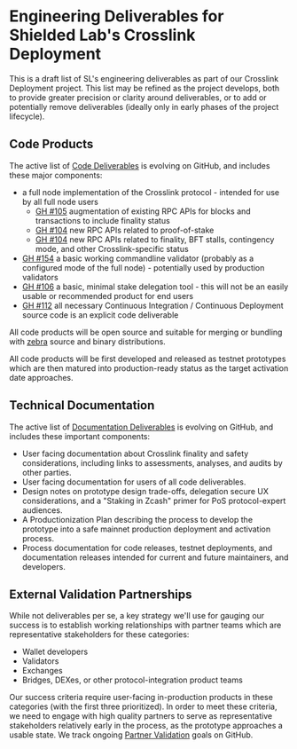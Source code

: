 # Engineering Deliverables for Shielded Lab's Crosslink Deployment

This is a draft list of SL's engineering deliverables as part of our Crosslink Deployment project. This list may be refined as the project develops, both to provide greater precision or clarity around deliverables, or to add or potentially remove deliverables (ideally only in early phases of the project lifecycle).

## Code Products

The active list of [Code Deliverables](https://github.com/ShieldedLabs/zebra-crosslink/labels/Code%20Deliverable) is evolving on GitHub, and includes these major components:

- a full node implementation of the Crosslink protocol - intended for use by all full node users
  - [GH #105](https://github.com/ShieldedLabs/zebra-crosslink/issues/105) augmentation of existing RPC APIs for blocks and transactions to include finality status
  - [GH #104](https://github.com/ShieldedLabs/zebra-crosslink/issues/104) new RPC APIs related to proof-of-stake
  - [GH #104](https://github.com/ShieldedLabs/zebra-crosslink/issues/104) new RPC APIs related to finality, BFT stalls, contingency mode, and other Crosslink-specific status
- [GH #154](https://github.com/ShieldedLabs/zebra-crosslink/issues/154) a basic working commandline validator (probably as a configured mode of the full node) - potentially used by production validators
- [GH #106](https://github.com/ShieldedLabs/zebra-crosslink/issues/106) a basic, minimal stake delegation tool - this will not be an easily usable or recommended product for end users
- [GH #112](https://github.com/ShieldedLabs/zebra-crosslink/issues/112) all necessary Continuous Integration / Continuous Deployment source code is an explicit code deliverable

All code products will be open source and suitable for merging or bundling with [zebra](https://github.com/ZcashFoundation/zebra) source and binary distributions.

All code products will be first developed and released as testnet prototypes which are then matured into production-ready status as the target activation date approaches. 

## Technical Documentation

The active list of [Documentation Deliverables](https://github.com/ShieldedLabs/zebra-crosslink/labels/Documentation%20Deliverable) is evolving on GitHub, and includes these important components:

- User facing documentation about Crosslink finality and safety considerations, including links to assessments, analyses, and audits by other parties.
- User facing documentation for users of all code deliverables.
- Design notes on prototype design trade-offs, delegation secure UX considerations, and a "Staking in Zcash" primer for PoS protocol-expert audiences. 
- A Productionization Plan describing the process to develop the prototype into a safe mainnet production deployment and activation process.
- Process documentation for code releases, testnet deployments, and documentation releases intended for current and future maintainers, and developers.

## External Validation Partnerships

While not deliverables per se, a key strategy we'll use for gauging our success is to establish working relationships with partner teams which are representative stakeholders for these categories:

- Wallet developers
- Validators
- Exchanges
- Bridges, DEXes, or other protocol-integration product teams

Our success criteria require user-facing in-production products in these categories (with the first three prioritized). In order to meet these criteria, we need to engage with high quality partners to serve as representative stakeholders relatively early in the process, as the prototype approaches a usable state. We track ongoing [Partner Validation](https://github.com/ShieldedLabs/zebra-crosslink/labels/Partner%20Validation) goals on GitHub.
